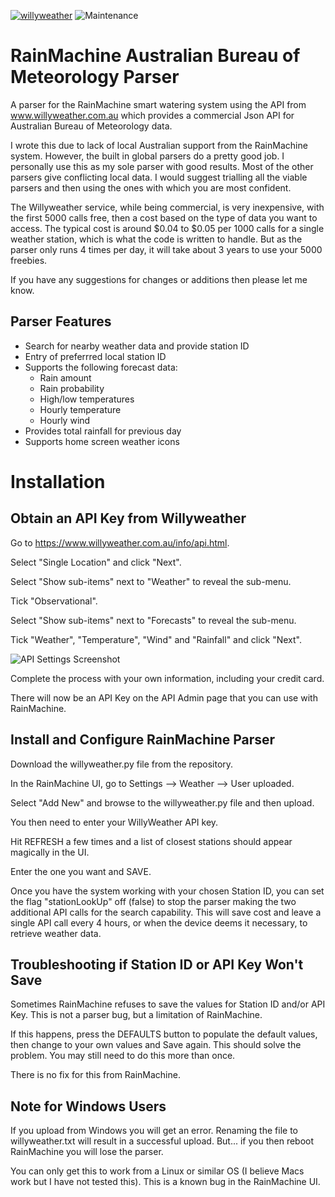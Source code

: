 [![willyweather](https://img.shields.io/github/release/safepay/rainmachine-willyweather.svg)](https://github.com/safepay/rainmachine-willyweather) ![Maintenance](https://img.shields.io/maintenance/yes/2019.svg)

# RainMachine Australian Bureau of Meteorology Parser
A parser for the RainMachine smart watering system using the API from www.willyweather.com.au which provides a commercial Json API for  Australian Bureau of Meteorology data.

I wrote this due to lack of local Australian support from the RainMachine system.
However, the built in global parsers do a pretty good job. I personally use this as my sole parser with good results. Most of the other parsers give conflicting local data. I would suggest trialling all the viable parsers and then using the ones with which you are most confident.

The Willyweather service, while being commercial, is very inexpensive, with the first 5000 calls free, then a cost based on the type of data you want to access.
The typical cost is around $0.04 to $0.05 per 1000 calls for a single weather station, which is what the code is written to handle. But as the parser only runs 4 times per day, it will take about 3 years to use your 5000 freebies.

If you have any suggestions for changes or additions then please let me know.

## Parser Features
* Search for nearby weather data and provide station ID
* Entry of preferrred local station ID
* Supports the following forecast data:
  * Rain amount
  * Rain probability
  * High/low temperatures
  * Hourly temperature
  * Hourly wind
* Provides total rainfall for previous day
* Supports home screen weather icons

# Installation
## Obtain an API Key from Willyweather
Go to https://www.willyweather.com.au/info/api.html.

Select "Single Location" and click "Next".

Select "Show sub-items" next to "Weather" to reveal the sub-menu.

Tick "Observational".

Select "Show sub-items" next to "Forecasts" to reveal the sub-menu.

Tick "Weather", "Temperature", "Wind" and "Rainfall" and click "Next".

![API Settings Screenshot](https://github.com/safepay/rainmachine-willyweather/raw/master/api_settings.png)

Complete the process with your own information, including your credit card.

There will now be an API Key on the API Admin page that you can use with RainMachine.

## Install and Configure RainMachine Parser
Download the willyweather.py file from the repository.

In the RainMachine UI, go to Settings --> Weather --> User uploaded.

Select "Add New" and browse to the willyweather.py file and then upload.

You then need to enter your WillyWeather API key.

Hit REFRESH a few times and a list of closest stations should appear magically in the UI.

Enter the one you want and SAVE.

Once you have the system working with your chosen Station ID, you can set the flag "stationLookUp" off (false)
to stop the parser making the two additional API calls for the search capability. This will save cost and leave
a single API call every 4 hours, or when the device deems it necessary, to retrieve weather data.

## Troubleshooting if Station ID or API Key Won't Save
Sometimes RainMachine refuses to save the values for Station ID and/or API Key. This is not a parser bug, but a limitation of RainMachine.

If this happens, press the DEFAULTS button to populate the default values, then change to your own values and Save again. This should solve the problem. You may still need to do this more than once.

There is no fix for this from RainMachine.

## Note for Windows Users
If you upload from Windows you will get an error.
Renaming the file to willyweather.txt will result in a successful upload.
But... if you then reboot RainMachine you will lose the parser.

You can only get this to work from a Linux or similar OS (I believe Macs work but I have not tested this). This is a known bug in the RainMachine UI.
